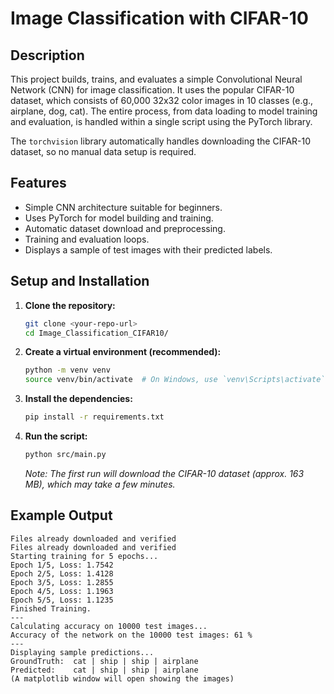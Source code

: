 # Image Classification with CIFAR-10

## Description
This project builds, trains, and evaluates a simple Convolutional Neural Network (CNN) for image classification. It uses the popular CIFAR-10 dataset, which consists of 60,000 32x32 color images in 10 classes (e.g., airplane, dog, cat). The entire process, from data loading to model training and evaluation, is handled within a single script using the PyTorch library.

The `torchvision` library automatically handles downloading the CIFAR-10 dataset, so no manual data setup is required.

## Features
- Simple CNN architecture suitable for beginners.
- Uses PyTorch for model building and training.
- Automatic dataset download and preprocessing.
- Training and evaluation loops.
- Displays a sample of test images with their predicted labels.

## Setup and Installation

1.  **Clone the repository:**
    ```bash
    git clone <your-repo-url>
    cd Image_Classification_CIFAR10/
    ```

2.  **Create a virtual environment (recommended):**
    ```bash
    python -m venv venv
    source venv/bin/activate  # On Windows, use `venv\Scripts\activate`
    ```

3.  **Install the dependencies:**
    ```bash
    pip install -r requirements.txt
    ```

4.  **Run the script:**
    ```bash
    python src/main.py
    ```
    *Note: The first run will download the CIFAR-10 dataset (approx. 163 MB), which may take a few minutes.*

## Example Output
```
Files already downloaded and verified
Files already downloaded and verified
Starting training for 5 epochs...
Epoch 1/5, Loss: 1.7542
Epoch 2/5, Loss: 1.4128
Epoch 3/5, Loss: 1.2855
Epoch 4/5, Loss: 1.1963
Epoch 5/5, Loss: 1.1235
Finished Training.
---
Calculating accuracy on 10000 test images...
Accuracy of the network on the 10000 test images: 61 %
---
Displaying sample predictions...
GroundTruth:  cat | ship | ship | airplane
Predicted:    cat | ship | ship | airplane
(A matplotlib window will open showing the images)
```

